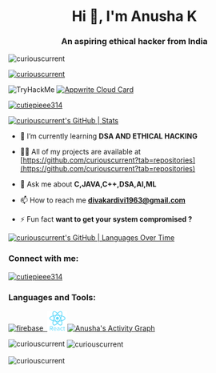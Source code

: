 <h1 align="center">Hi 👋, I'm Anusha K</h1>
<h3 align="center">An aspiring ethical hacker from India</h3>


<p align="left"> <img src="https://komarev.com/ghpvc/?username=curiouscurrent&label=Profile%20views&color=0e75b6&style=flat" alt="curiouscurrent" /> </p>

<p align="left"> <a href="https://github.com/ryo-ma/github-profile-trophy"><img src="https://github-profile-trophy.vercel.app/?username=curiouscurrent" alt="curiouscurrent" /></a> </p>


<img src="https://tryhackme-badges.s3.amazonaws.com/curiouscurrent.png" alt="TryHackMe">
<a href="https://cloud.appwrite.io/card/645e189447ecb79fd8bd">
	<img width="350" src="https://cloud.appwrite.io/v1/cards/cloud?userId=645e189447ecb79fd8bd" alt="Appwrite Cloud Card" />
</a>


<p align="left"> <a href="https://twitter.com/cutiepieee314" target="blank"><img src="https://img.shields.io/twitter/follow/cutiepieee314?logo=twitter&style=for-the-badge" alt="cutiepieee314" /></a> </p>

[![curiouscurrent's GitHub | Stats](https://stats.quine.sh/curiouscurrent/github?theme=dark)](https://quine.sh)

- 🌱 I’m currently learning **DSA AND ETHICAL HACKING**

- 👨‍💻 All of my projects are available at [https://github.com/curiouscurrent?tab=repositories](https://github.com/curiouscurrent?tab=repositories)

- 💬 Ask me about **C,JAVA,C++,DSA,AI,ML**

- 📫 How to reach me **divakardivi1963@gmail.com**

- ⚡ Fun fact **want to get your system compromised ?**

[![curiouscurrent's GitHub | Languages Over Time](https://stats.quine.sh/curiouscurrent/languages-over-time?theme=dark)](https://quine.sh)

<h3 align="left">Connect with me:</h3>
<p align="left">
<a href="https://twitter.com/cutiepieee314" target="blank"><img align="center" src="https://raw.githubusercontent.com/rahuldkjain/github-profile-readme-generator/master/src/images/icons/Social/twitter.svg" alt="cutiepieee314" height="30" width="40" /></a>
</p>

<h3 align="left">Languages and Tools:</h3>
<p align="left"> <a href="https://firebase.google.com/" target="_blank" rel="noreferrer"> <img src="https://www.vectorlogo.zone/logos/firebase/firebase-icon.svg" alt="firebase" width="40" height="40"/> </a> <a href="https://www.w3.org/html/" target="_blank" rel="noreferrer"> <img  </a> <a href="https://reactjs.org/" target="_blank" rel="noreferrer"> <img src="https://raw.githubusercontent.com/devicons/devicon/master/icons/react/react-original-wordmark.svg" alt="react" width="40" <a href="https://github.com/ashutosh00710/github-readme-activity-graph"><img alt="Anusha's Activity Graph" src="https://github-readme-activity-graph.cyclic.app/graph/?username=curiouscurrent&bg_color=1F222E&color=F8D866&line=F85D7F&point=FFFFFF&hide_border=true" /></a>

<p><img align="left" src="https://github-readme-stats.vercel.app/api/top-langs?username=curiouscurrent&show_icons=true&locale=en&layout=compact" alt="curiouscurrent" /></p>

<p>&nbsp;<img align="center" src="https://github-readme-stats.vercel.app/api?username=curiouscurrent&show_icons=true&locale=en" alt="curiouscurrent" /></p>

<p><img align="center" src="https://github-readme-streak-stats.herokuapp.com/?user=curiouscurrent&" alt="curiouscurrent" /></p>
